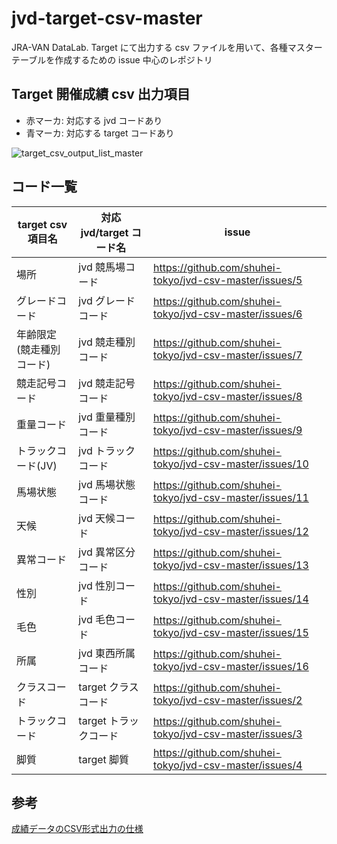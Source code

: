 # jvd-target-csv-master
JRA-VAN DataLab. Target にて出力する csv ファイルを用いて、各種マスターテーブルを作成するための issue 中心のレポジトリ

## Target 開催成績 csv 出力項目

- 赤マーカ: 対応する jvd コードあり
- 青マーカ: 対応する target コードあり

![target_csv_output_list_master](https://user-images.githubusercontent.com/32590520/103270516-73010e00-49fb-11eb-8412-24107ab13879.png)

## コード一覧
target csv 項目名 | 対応 jvd/target コード名 | issue
-- | -- | --
場所 | jvd 競馬場コード | https://github.com/shuhei-tokyo/jvd-csv-master/issues/5
グレードコード | jvd グレードコード | https://github.com/shuhei-tokyo/jvd-csv-master/issues/6 
年齢限定(競走種別コード) | jvd 競走種別コード | https://github.com/shuhei-tokyo/jvd-csv-master/issues/7
競走記号コード | jvd 競走記号コード | https://github.com/shuhei-tokyo/jvd-csv-master/issues/8
重量コード | jvd 重量種別コード | https://github.com/shuhei-tokyo/jvd-csv-master/issues/9
トラックコード(JV) | jvd トラックコード | https://github.com/shuhei-tokyo/jvd-csv-master/issues/10
馬場状態 | jvd 馬場状態コード | https://github.com/shuhei-tokyo/jvd-csv-master/issues/11
天候 | jvd 天候コード | https://github.com/shuhei-tokyo/jvd-csv-master/issues/12
異常コード | jvd 異常区分コード | https://github.com/shuhei-tokyo/jvd-csv-master/issues/13
性別 | jvd 性別コード | https://github.com/shuhei-tokyo/jvd-csv-master/issues/14
毛色 | jvd 毛色コード | https://github.com/shuhei-tokyo/jvd-csv-master/issues/15
所属 | jvd 東西所属コード | https://github.com/shuhei-tokyo/jvd-csv-master/issues/16
クラスコード | target クラスコード | https://github.com/shuhei-tokyo/jvd-csv-master/issues/2
トラックコード | target トラックコード | https://github.com/shuhei-tokyo/jvd-csv-master/issues/3
脚質 | target 脚質 | https://github.com/shuhei-tokyo/jvd-csv-master/issues/4



## 参考
[成績データのCSV形式出力の仕様](http://faqnavi13a.csview.jp/faq2/userqa.do?user=jravan&faq=faq01_target&id=285&parent=20)
